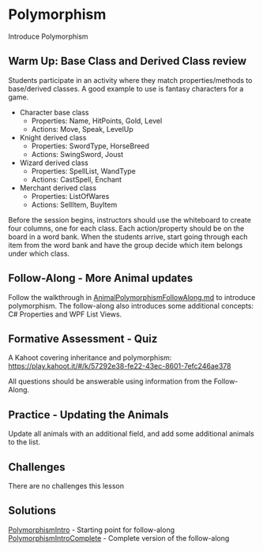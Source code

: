 # Polymorphism
Introduce Polymorphism

## Warm Up: Base Class and Derived Class review
Students participate in an activity where they match properties/methods to base/derived classes. A good example to use is fantasy characters for a game.

- Character base class
    - Properties: Name, HitPoints, Gold, Level
    - Actions: Move, Speak, LevelUp
- Knight derived class
    - Properties: SwordType, HorseBreed
    - Actions: SwingSword, Joust
- Wizard derived class
    - Properties: SpellList, WandType
    - Actions: CastSpell, Enchant
- Merchant derived class
    - Properties: ListOfWares
    - Actions: SellItem, BuyItem

Before the session begins, instructors should use the whiteboard to create four columns, one for each class. Each action/property should be on the board in a word bank. When the students arrive, start going through each item from the word bank and have the group decide which item belongs under which class.

## Follow-Along - More Animal updates
Follow the walkthrough in [AnimalPolymorphismFollowAlong.md](AnimalPolymorphismFollowAlong.md) to introduce polymorphism. The follow-along also introduces some additional concepts: C# Properties and WPF List Views.

## Formative Assessment - Quiz
A Kahoot covering inheritance and polymorphism: https://play.kahoot.it/#/k/57292e38-fe22-43ec-8601-7efc246ae378

All questions should be answerable using information from the Follow-Along.

## Practice - Updating the Animals
Update all animals with an additional field, and add some additional animals to the list.

## Challenges
There are no challenges this lesson

## Solutions
[PolymorphismIntro](PolymorphismIntro/) - Starting point for follow-along
[PolymorphismIntroComplete](PolymorphismIntroComplete) - Complete version of the follow-along